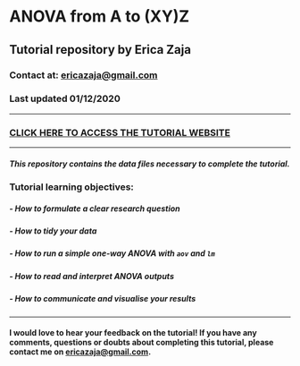 # ANOVA from A to (XY)Z
## Tutorial repository by Erica Zaja 
### Contact at: ericazaja@gmail.com
### Last updated 01/12/2020

********

### [CLICK HERE TO ACCESS THE TUTORIAL WEBSITE](https://eddatascienceees.github.io/tutorial-ericazaja/)

********

##### **This repository contains the data files necessary to complete the tutorial.**

### Tutorial learning objectives:

##### - How to formulate a clear research question
##### - How to tidy your data 
##### - How to run a simple one-way ANOVA with `aov` and `lm`
##### - How to read and interpret ANOVA outputs
##### - How to communicate and visualise your results


******

#### I would love to hear your feedback on the tutorial! If you have any comments, questions or doubts about completing this tutorial, please contact me on ericazaja@gmail.com. 
